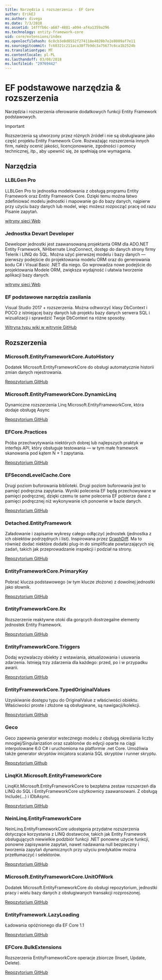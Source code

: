 ```yaml
---
title: Narzędzia i rozszerzenia - EF Core
author: ErikEJ
ms.author: divega
ms.date: 7/3/2018
ms.assetid: 14fffb6c-a687-4881-a094-af4a1359a296
ms.technology: entity-framework-core
uid: core/extensions/index
ms.openlocfilehash: 6c8cb3e0d8552f274118e4020b7e2e8009af7e11
ms.sourcegitcommit: fc68321c211aca38f7b9dc3a75677c6ca1b2524b
ms.translationtype: MT
ms.contentlocale: pl-PL
ms.lasthandoff: 03/08/2018
ms.locfileid: "29769442"
---
```

# <a name="ef-core-tools--extensions"></a>EF podstawowe narzędzia & rozszerzenia

Narzędzia i rozszerzenia oferowanie dodatkowych funkcji Entity Framework podstawowych.

> [!IMPORTANT]  
> Rozszerzenia są utworzony przez różnych źródeł i nie są obsługiwane jako część projektu Entity Framework Core. Rozważając rozszerzenia innych firm, należy ocenić jakości, licencjonowanie, zgodności i pomocy technicznej, itp., aby upewnić się, że spełniają one wymagania.

## <a name="tools"></a>Narzędzia

### <a name="llblgen-pro"></a>LLBLGen Pro

LLBLGen Pro to jednostka modelowania z obsługą programu Entity Framework oraz Entity Framework Core. Dzięki temu można łatwo zdefiniować modelu jednostki i mapowanie go do bazy danych, najpierw przy użyciu bazy danych lub model, więc możesz rozpocząć pracę od razu Pisanie zapytań.

[witryny sieci Web](https://www.llblgen.com/)

### <a name="devart-entity-developer"></a>Jednostka Devart Developer

Deweloper jednostki jest zaawansowaną projektanta ORM dla ADO.NET Entity Framework, NHibernate LinqConnect, dostęp do danych strony firmy Telerik i LINQ do SQL. Można użyć pierwszej modelu i bazy danych — pierwszy podejście do projektowania modelu ORM oraz do generowania kodu C# i Visual Basic .NET dla niego. Go wprowadza nowe podejście do projektowania Modele ORM, zwiększa wydajność i ułatwia tworzenie aplikacji bazy danych.

[witryny sieci Web](https://www.devart.com/entitydeveloper/)

### <a name="ef-core-power-tools"></a>EF podstawowe narzędzia zasilania

Visual Studio 2017 + rozszerzenia. Można odtworzyć klasy DbContext i POCO z istniejącej bazy danych lub projektu bazy danych serwera SQL i wizualizacji i sprawdzić Twoje DbContext na różne sposoby.

[Witryna typu wiki w witrynie GitHub](https://github.com/ErikEJ/SqlCeToolbox/wiki/EF-Core-Power-Tools)

## <a name="extensions"></a>Rozszerzenia

### <a name="microsoftentityframeworkcoreautohistory"></a>Microsoft.EntityFrameworkCore.AutoHistory

Dodatek Microsoft.EntityFrameworkCore do obsługi automatycznie historii zmian danych rejestrowania.

[Repozytorium GitHub](https://github.com/Arch/AutoHistory/)

### <a name="microsoftentityframeworkcoredynamiclinq"></a>Microsoft.EntityFrameworkCore.DynamicLinq

Dynamiczne rozszerzenia Linq Microsoft.EntityFrameworkCore, która dodaje obsługę Async

 [Repozytorium GitHub](https://github.com/StefH/System.Linq.Dynamic.Core/)

### <a name="efcorepractices"></a>EFCore.Practices

Próba przechwytywania niektórych dobrej lub najlepszych praktyk w interfejs API, który obsługuje testowania — w tym małe framework skanowania pod kątem N + 1 zapytania.

[Repozytorium GitHub](https://github.com/riezebosch/efcore-practices/tree/master/src/EFCore.Practices/)

### <a name="efsecondlevelcachecore"></a>EFSecondLevelCache.Core

Drugi poziom buforowania biblioteki. Drugi poziom buforowania jest to pamięć podręczna zapytania. Wyniki polecenia EF będą przechowywane w pamięci podręcznej, dzięki czemu te same polecenia EF pobierze dane z pamięci podręcznej niż wykonywanie ich ponownie w bazie danych.

[Repozytorium GitHub](https://github.com/VahidN/EFSecondLevelCache.Core/)

### <a name="detachedentityframework"></a>Detached.EntityFramework

Załadowanie i zapisanie wykresy całego odłączyć jednostek (jednostka z ich obiektów podrzędnych i list). Inspirowana przez [GraphDiff](https://github.com/refactorthis/GraphDiff/). Ma to również dodać niektóre dodatki plug-in do simplificate powtarzających się zadań, takich jak przeprowadzanie inspekcji i podział na strony.

[Repozytorium GitHub](https://github.com/leonardoporro/Detached/)

### <a name="entityframeworkcoreprimarykey"></a>EntityFrameworkCore.PrimaryKey

Pobrać klucza podstawowego (w tym klucze złożone) z dowolnej jednostki jako słownik.

[Repozytorium GitHub](https://github.com/NickStrupat/EntityFramework.PrimaryKey/)

### <a name="entityframeworkcorerx"></a>EntityFrameworkCore.Rx

Rozszerzenie reaktywne otoki dla gorących dostrzegalne elementy jednostek Entity Framework.

[Repozytorium GitHub](https://github.com/NickStrupat/EntityFramework.Rx/)

### <a name="entityframeworkcoretriggers"></a>EntityFrameworkCore.Triggers

Dodaj wyzwalaczy obiekty z wstawiania, aktualizowania i usuwania zdarzenia. Istnieją trzy zdarzenia dla każdego: przed, po i w przypadku awarii.

[Repozytorium GitHub](https://github.com/NickStrupat/EntityFramework.Triggers/)

### <a name="entityframeworkcoretypedoriginalvalues"></a>EntityFrameworkCore.TypedOriginalValues

Uzyskiwanie dostępu typu do OriginalValue z właściwości obiektu. Właściwości proste i złożone są obsługiwane, są nawigacji/kolekcji.

[Repozytorium GitHub](https://github.com/NickStrupat/EntityFramework.TypedOriginalValues/)

### <a name="geco"></a>Geco

Geco zapewnia generator wstecznego modelu z obsługą określania liczby mnogiej/Singularization oraz szablonów do edycji oparte na ciągi interpolowane 6.0 C# i uruchomiona na platformie .net Core. Umożliwia także generator skryptów inicjatora scalania SQL skryptów i runner skryptu.

[Repozytorium Github](https://github.com/iQuarc/Geco)

### <a name="linqkitmicrosoftentityframeworkcore"></a>LinqKit.Microsoft.EntityFrameworkCore

LinqKit.Microsoft.EntityFrameworkCore to bezpłatna zestaw rozszerzeń dla LINQ do SQL i EntityFrameworkCore użytkownicy zaawansowani. Z obsługą Include(...) i IDbAsync.

[Repozytorium GitHub](https://github.com/scottksmith95/LINQKit/)

### <a name="neinlinqentityframeworkcore"></a>NeinLinq.EntityFrameworkCore

NeinLinq.EntityFrameworkCore udostępnia przydatne rozszerzenia dotyczące korzystania z LINQ dostawców, takich jak Entity Framework obsługujących niewielkie podzbiór funkcji .NET ponowne użycie funkcji, ponowne zapisywanie zapytań, nawet nadawania null bezpieczny i tworzenia zapytań dynamicznych przy użyciu predykatów można przetłumaczyć i selektorów.

[Repozytorium GitHub](https://github.com/axelheer/nein-linq/)

### <a name="microsoftentityframeworkcoreunitofwork"></a>Microsoft.EntityFrameworkCore.UnitOfWork

Dodatek Microsoft.EntityFrameworkCore do obsługi repozytorium, jednostki pracy i wielu bazy danych z obsługiwanych transakcji rozproszonej.

[Repozytorium GitHub](https://github.com/Arch/UnitOfWork/)

### <a name="entityframeworklazyloading"></a>EntityFramework.LazyLoading

Ładowania opóźnionego dla EF Core 1.1

[Repozytorium GitHub](https://github.com/darxis/EntityFramework.LazyLoading)

### <a name="efcorebulkextensions"></a>EFCore.BulkExtensions

Rozszerzenia EntityFrameworkCore operacje zbiorcze (Insert, Update, Delete).

[Repozytorium GitHub](https://github.com/borisdj/EFCore.BulkExtensions)
